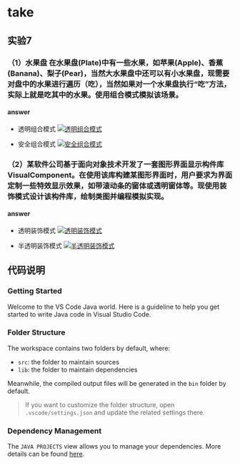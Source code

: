 # take

## 实验7

### **（1）水果盘 在水果盘(Plate)中有一些水果，如苹果(Apple)、香蕉(Banana)、梨子(Pear)，当然大水果盘中还可以有小水果盘，现需要对盘中的水果进行遍历（吃），当然如果对一个水果盘执行“吃”方法，实际上就是吃其中的水果。使用组合模式模拟该场景。**

#### answer

+ 透明组合模式
[![透明组合模式](https://s1.328888.xyz/2022/09/22/Ictxy.png)](https://imgloc.com/i/Ictxy)
  
+ 安全组合模式
[![安全组合模式](https://s1.328888.xyz/2022/09/22/IcJaN.png)](https://imgloc.com/i/IcJaN)

### **（2）某软件公司基于面向对象技术开发了一套图形界面显示构件库VisualComponent。在使用该库构建某图形界面时，用户要求为界面定制一些特效显示效果，如带滚动条的窗体或透明窗体等。现使用装饰模式设计该构件库，绘制类图并编程模拟实现。**

#### answer

+ 透明装饰模式
[![透明装饰模式](https://s1.328888.xyz/2022/09/22/IcyiC.png)](https://imgloc.com/i/IcyiC)

+ 半透明装饰模式
[![半透明装饰模式](https://s1.328888.xyz/2022/09/22/Ic7hd.png)](https://imgloc.com/i/Ic7hd)

## 代码说明

### Getting Started

Welcome to the VS Code Java world. Here is a guideline to help you get started to write Java code in Visual Studio Code.

### Folder Structure

The workspace contains two folders by default, where:

+ `src`: the folder to maintain sources
+ `lib`: the folder to maintain dependencies

Meanwhile, the compiled output files will be generated in the `bin` folder by default.

> If you want to customize the folder structure, open `.vscode/settings.json` and update the related settings there.

### Dependency Management

The `JAVA PROJECTS` view allows you to manage your dependencies. More details can be found [here](https://github.com/microsoft/vscode-java-dependency#manage-dependencies).
